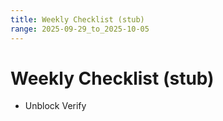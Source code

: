 ```yaml
---
title: Weekly Checklist (stub)
range: 2025-09-29_to_2025-10-05
---
```


# Weekly Checklist (stub)
- Unblock Verify
